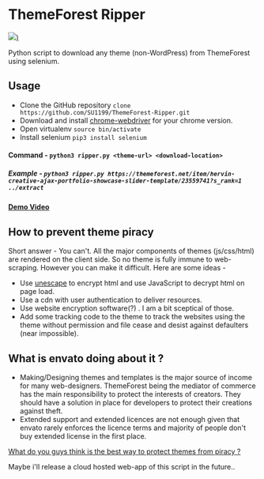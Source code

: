 # ThemeForest Ripper
[![](https://www.jack-the-ripper.org/images/ghost-image.jpg))](http://blog.danishjoshi.com/2019/04/24/selenium-script-to-download-any-theme/)

Python script to download any theme (non-WordPress) from ThemeForest using selenium.

## Usage

- Clone the GitHub repository `clone https://github.com/SU1199/ThemeForest-Ripper.git`
- Download and install [chrome-webdriver](http://chromedriver.chromium.org/downloads) for your chrome version.
- Open virtualenv `source bin/activate`
- Install selenium `pip3 install selenium`

#### Command - `python3 ripper.py <theme-url> <download-location>`
##### Example - `python3 ripper.py https://themeforest.net/item/hervin-creative-ajax-portfolio-showcase-slider-template/23559741?s_rank=1 ../extract`

#### [Demo Video](https://www.youtube.com/watch?v=kEI3jOp1ygo&feature=youtu.be)

## How to prevent theme piracy
Short answer - You can't. All the major components of themes (js/css/html) are rendered on the client side. So no theme is fully immune to web-scraping.
However you can make it difficult. Here are some ideas -

- Use [unescape](https://www.w3schools.com/jsref/jsref_unescape.asp) to encrypt html and use JavaScript to decrypt html on page load.
- Use a cdn with user authentication to deliver resources.
- Use website encryption software(?) . I am a bit sceptical of those.
- Add some tracking code to the theme to track the websites using the theme without permission and file cease and desist against defaulters (near impossible).

## What is envato doing about it ?
- Making/Designing themes and templates is the major source of income for many web-designers. ThemeForest being the mediator of commerce has the main responsibility to protect the interests of creators. They should have a solution in place for developers to protect their creations against theft. 
- Extended support and extended licences are not enough given that envato rarely enforces the licence terms and majority of people don't buy extended license in the first place.

[What do you guys think is the best way to protect themes from piracy ?](mailto:hello@danishjoshi.com)

Maybe i'll release a cloud hosted web-app of this script in the future..
